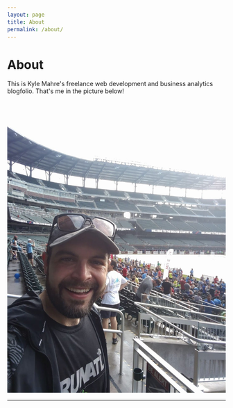 ```yaml
---
layout: page
title: About
permalink: /about/
---
```


# About

This is Kyle Mahre's freelance web development and business analytics blogfolio. That's me in the picture below!

![alt text](/images/kylestadium.jpg)

---
